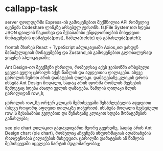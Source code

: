# callapp-task

server ფოლდერში Express-ის გამოყენებით შექმნილია API რომელიც იყენებს
Codeshare ლინკზე არსებულ ჯეისონს. fs(File System)ით ხდება JSON ფაილის წაკითხვა და შესაბამისი ენდფოინთების მიხედვით 
მონაცემების დამატება(post), წაშლა(delete) და განახლება(patch);


frontის მხარეს React + TypeScript აპლიკაციაში Axios_ით ვახდენ მანიპულაციას მონაცემებზე და Zustand_ის გამოყენებით გლობალურად ვიყენებ აპლიკაციაში;


Ant Design-ით შევქმენი ცხრილი, რომელსაც აქვს ჯეისონში არსებული ყველა ველი;
ცხრილს აქვს  წაშლის და აფდეითის ღილაკები. ასევე ცხრილის ზემოთ არის დამატების ღილაკი. დამატებაზე კლიკის დროს
იხსება Ant Design მოდალი, სადაც არის ფორმა რომლის შევსების შემდეგაც ხდება ახალი ველის დამატება.
წაშლის ღილაკი შლის ცხრილიდან row_ს;


ცხრილის row_ზე ორჯერ კლიკის შემთხვევაში შესაძლებელია აფდეითი (ისევე როგორც აფდეით ღილაკზე დაჭერით). იხსნება მოდალი
შევსებული row_ს შესაბამისი ველებით და შენახვაზე კლიკით ხდება მონაცემების განახლება;


see pie chart ღილაკით გადავდივართ მეორე გვერდზე, სადაც არის Ant Design chart (pie chart), რომელიც აჩვენებს ინფორმაციას ადამიანების
რაოდენობას ქალაქების მიხედვით.
ცხრილში დამატების ან წაშლის შემთხვევაში იცვლება ჩარტის
მდგომარეობაც;
